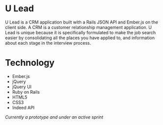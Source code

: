U Lead
===

U Lead is a CRM application built with a Rails JSON API and Ember.js on the client side.
A CRM is a customer relationship management application. U Lead is unique because it is specifically formulated to make the job search easier by consolidating all the places you have applied to, and information about each stage in the interview process.

Technology
===

- Ember.js
- jQuery
- jQuery UI
- Ruby on Rails
- HTML5
- CSS3
- Indeed API

*Currently a prototype and under an active sprint*
